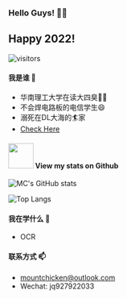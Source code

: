 ### Hello Guys! 👋😀
## Happy 2022!
![visitors](https://visitor-badge.glitch.me/badge?page_id=Mountchicken.Mountchicken)

#### 我是谁 🔭
- 华南理工大学在读大四臭👶👶
- 不会焊电路板的电信学生😄
- 溺死在DL大海的🏄‍家
- [Check Here](https://mountchicken.github.io/)
#### <img src="https://media.giphy.com/media/VgCDAzcKvsR6OM0uWg/giphy.gif" width="50"> View my stats on Github 
![MC's GitHub stats](https://github-readme-stats.vercel.app/api?username=Mountchicken&show_icons=true&theme=dracula&count_private=true)

![Top Langs](https://github-readme-stats.vercel.app/api/top-langs/?username=Mountchicken&layout=compact)
#### 我在学什么 🌱
- OCR
#### 联系方式 📫
- mountchicken@outlook.com
- Wechat: jq927922033

